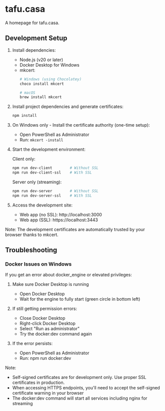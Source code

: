 # tafu.casa
A homepage for tafu.casa.

## Development Setup

1. Install dependencies:
   - Node.js (v20 or later)
   - Docker Desktop for Windows
   - mkcert:
     ```bash
     # Windows (using Chocolatey)
     choco install mkcert
     
     # macOS
     brew install mkcert
     ```

2. Install project dependencies and generate certificates:
   ```bash
   npm install
   ```

3. On Windows only - Install the certificate authority (one-time setup):
   - Open PowerShell as Administrator
   - Run: `mkcert -install`

4. Start the development environment:

   Client only:
   ```bash
   npm run dev-client        # Without SSL
   npm run dev-client-ssl    # With SSL
   ```

   Server only (streaming):
   ```bash
   npm run dev-server        # Without SSL
   npm run dev-server-ssl    # With SSL
   ```

4. Access the development site:
   - Web app (no SSL): http://localhost:3000
   - Web app (SSL): https://localhost:3443

Note: The development certificates are automatically trusted by your browser thanks to mkcert.

## Troubleshooting

### Docker Issues on Windows

If you get an error about docker_engine or elevated privileges:

1. Make sure Docker Desktop is running
   - Open Docker Desktop
   - Wait for the engine to fully start (green circle in bottom left)

2. If still getting permission errors:
   - Close Docker Desktop
   - Right-click Docker Desktop
   - Select "Run as administrator"
   - Try the docker:dev command again

3. If the error persists:
   - Open PowerShell as Administrator
   - Run: npm run docker:dev

Note: 
- Self-signed certificates are for development only. Use proper SSL certificates in production.
- When accessing HTTPS endpoints, you'll need to accept the self-signed certificate warning in your browser
- The docker:dev command will start all services including nginx for streaming
